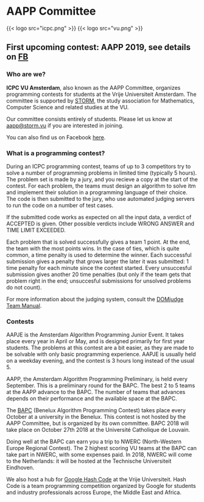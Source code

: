 # AAPP Committee
{{< logo src="icpc.png" >}}
{{< logo src="vu.png" >}}

## First upcoming contest: AAPP 2019, see details on [FB](http://tiny.cc/aapp2019)
### Who are we?

**ICPC VU Amsterdam**, also known as the AAPP Committee, organizes programming contests for students at the Vrije Universiteit Amsterdam. The committee is supported by [STORM](https://storm.vu/), the study association for Mathematics, Computer Science and related studies at the VU.

Our committee consists entirely of students. Please let us know at aapp@storm.vu if you are interested in joining.

You can also find us on Facebook [here](https://www.facebook.com/icpcVU/).

### What is a programming contest?

During an ICPC programming contest, teams of up to 3 competitors try to solve a number of programming problems in limited time (typically 5 hours). The problem set is made by a jury, and you recieve a copy at the start of the contest. For each problem, the teams must design an algorithm to solve itm and implement their solution in a programming language of their choice. The code is then submitted to the jury, who use automated judging servers to run the code on a number of test cases.

If the submitted code works as expected on all the input data, a verdict of ACCEPTED is given. Other possible verdicts include WRONG ANSWER and TIME LIMIT EXCEEDED.

Each problem that is solved successfully gives a team 1 point. At the end, the team with the most points wins. In the case of ties, which is quite common, a time penalty is used to determine the winner. Each successful submission gives a penalty that grows larger the later it was submitted: 1 time penalty for each minute since the contest started. Every unsuccesful submission gives another 20 time penalties (but only if the team gets that problem right in the end; unsuccesful submissions for unsolved problems do not count).

For more information about the judging system, consult the [DOMjudge Team Manual](https://www.domjudge.org/docs/team-manual.pdf).

### Contests

AAPJE is the Amsterdam Algorithm Programming Junior Event. It takes place every year in April or May, and is designed primarily for first year students. The problems at this contest are a bit easier, as they are made to be solvable with only basic programming experience. AAPJE is usually held on a weekday evening, and the contest is 3 hours long instead of the usual 5.

AAPP, the Amsterdam Algorithm Programming Preliminary, is held every September. This is a preliminary round for the BAPC. The best 2 to 5 teams at the AAPP advance to the BAPC. The number of teams that advances depends on their performance and the available space at the BAPC.

The [BAPC](http://bapc.eu/) (Benelux Algorithm Programming Contest) takes place every October at a university in the Benelux. This contest is not hosted by the AAPP Committee, but is organized by its own committee. BAPC 2018 will take place on October 27th 2018 at the Université Catholique de Louvain.

Doing well at the BAPC can earn you a trip to NWERC (North-Western Europe Regional Contest). The 2 highest scoring VU teams at the BAPC can take part in NWERC, with some expenses paid. In 2018, NWERC will come to the Netherlands: it will be hosted at the Technische Universiteit Eindhoven.

We also host a hub for [Google Hash Code](https://hashcode.withgoogle.com/) at the Vrije Universiteit. Hash Code is a team programming competition organized by Google for students and industry professionals across Europe, the Middle East and Africa.
